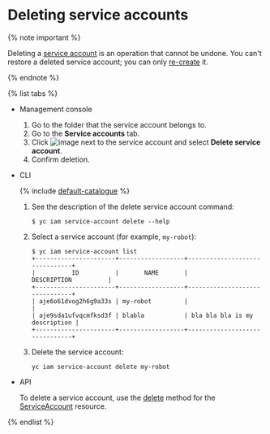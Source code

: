 # Deleting service accounts

{% note important %}

Deleting a [service account](../../concepts/users/service-accounts.md) is an operation that cannot be undone. You can't restore a deleted service account; you can only [re-create](create.md) it.

{% endnote %}

{% list tabs %}

- Management console
  1. Go to the folder that the service account belongs to.
  2. Go to the **Service accounts** tab.
  3. Click ![image](../../../_assets/options.svg) next to the service account and select **Delete service account**.
  4. Confirm deletion.

- CLI

  {% include [default-catalogue](../../../_includes/default-catalogue.md) %}

  1. See the description of the delete service account command:

      ```
      $ yc iam service-account delete --help
      ```

  2. Select a service account (for example, `my-robot`):

      ```
      $ yc iam service-account list
      +----------------------+------------------+-------------------------------+
      |          ID          |       NAME       |          DESCRIPTION          |
      +----------------------+------------------+-------------------------------+
      | aje6o61dvog2h6g9a33s | my-robot         |                               |
      | aje9sda1ufvqcmfksd3f | blabla           | bla bla bla is my description |
      +----------------------+------------------+-------------------------------+
      ```

  3. Delete the service account:

      ```
      yc iam service-account delete my-robot
      ```

- API

  To delete a service account, use the [delete](../../api-ref/ServiceAccount/delete.md) method for the [ServiceAccount](../../api-ref/ServiceAccount/index.md) resource.

{% endlist %}

